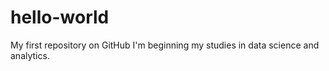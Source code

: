 # hello-world
My first repository on GitHub
I'm beginning my studies in data science and analytics.
